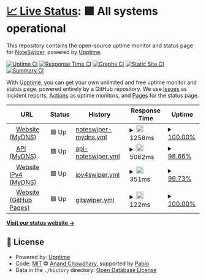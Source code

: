 # [📈 Live Status](https://NoteSwiper.github.io/uptime): <!--live status--> **🟩 All systems operational**

This repository contains the open-source uptime monitor and status page for [NoteSwiper](https://noteswiper.github.io), powered by [Upptime](https://github.com/upptime/upptime).

[![Uptime CI](https://github.com/NoteSwiper/uptime/workflows/Uptime%20CI/badge.svg)](https://github.com/NoteSwiper/uptime/actions?query=workflow%3A%22Uptime+CI%22)
[![Response Time CI](https://github.com/NoteSwiper/uptime/workflows/Response%20Time%20CI/badge.svg)](https://github.com/NoteSwiper/uptime/actions?query=workflow%3A%22Response+Time+CI%22)
[![Graphs CI](https://github.com/NoteSwiper/uptime/workflows/Graphs%20CI/badge.svg)](https://github.com/NoteSwiper/uptime/actions?query=workflow%3A%22Graphs+CI%22)
[![Static Site CI](https://github.com/NoteSwiper/uptime/workflows/Static%20Site%20CI/badge.svg)](https://github.com/NoteSwiper/uptime/actions?query=workflow%3A%22Static+Site+CI%22)
[![Summary CI](https://github.com/NoteSwiper/uptime/workflows/Summary%20CI/badge.svg)](https://github.com/NoteSwiper/uptime/actions?query=workflow%3A%22Summary+CI%22)

With [Upptime](https://upptime.js.org), you can get your own unlimited and free uptime monitor and status page, powered entirely by a GitHub repository. We use [Issues](https://github.com/NoteSwiper/uptime/issues) as incident reports, [Actions](https://github.com/NoteSwiper/uptime/actions) as uptime monitors, and [Pages](https://NoteSwiper.github.io/uptime) for the status page.

<!--start: status pages-->
<!-- This summary is generated by Upptime (https://github.com/upptime/upptime) -->
<!-- Do not edit this manually, your changes will be overwritten -->
<!-- prettier-ignore -->
| URL | Status | History | Response Time | Uptime |
| --- | ------ | ------- | ------------- | ------ |
| <img alt="" src="https://icons.duckduckgo.com/ip3/noteswiper.mydns.jp.ico" height="13"> [Website (MyDNS)](https://noteswiper.mydns.jp) | 🟩 Up | [noteswiper-mydns.yml](https://github.com/NoteSwiper/uptime/commits/HEAD/history/noteswiper-mydns.yml) | <details><summary><img alt="Response time graph" src="./graphs/noteswiper-mydns/response-time-week.png" height="20"> 1258ms</summary><br><a href="https://NoteSwiper.github.io/uptime/history/noteswiper-mydns"><img alt="Response time 1227" src="https://img.shields.io/endpoint?url=https%3A%2F%2Fraw.githubusercontent.com%2FNoteSwiper%2Fuptime%2FHEAD%2Fapi%2Fnoteswiper-mydns%2Fresponse-time.json"></a><br><a href="https://NoteSwiper.github.io/uptime/history/noteswiper-mydns"><img alt="24-hour response time 1601" src="https://img.shields.io/endpoint?url=https%3A%2F%2Fraw.githubusercontent.com%2FNoteSwiper%2Fuptime%2FHEAD%2Fapi%2Fnoteswiper-mydns%2Fresponse-time-day.json"></a><br><a href="https://NoteSwiper.github.io/uptime/history/noteswiper-mydns"><img alt="7-day response time 1258" src="https://img.shields.io/endpoint?url=https%3A%2F%2Fraw.githubusercontent.com%2FNoteSwiper%2Fuptime%2FHEAD%2Fapi%2Fnoteswiper-mydns%2Fresponse-time-week.json"></a><br><a href="https://NoteSwiper.github.io/uptime/history/noteswiper-mydns"><img alt="30-day response time 1211" src="https://img.shields.io/endpoint?url=https%3A%2F%2Fraw.githubusercontent.com%2FNoteSwiper%2Fuptime%2FHEAD%2Fapi%2Fnoteswiper-mydns%2Fresponse-time-month.json"></a><br><a href="https://NoteSwiper.github.io/uptime/history/noteswiper-mydns"><img alt="1-year response time 1227" src="https://img.shields.io/endpoint?url=https%3A%2F%2Fraw.githubusercontent.com%2FNoteSwiper%2Fuptime%2FHEAD%2Fapi%2Fnoteswiper-mydns%2Fresponse-time-year.json"></a></details> | <details><summary><a href="https://NoteSwiper.github.io/uptime/history/noteswiper-mydns">100.00%</a></summary><a href="https://NoteSwiper.github.io/uptime/history/noteswiper-mydns"><img alt="All-time uptime 96.45%" src="https://img.shields.io/endpoint?url=https%3A%2F%2Fraw.githubusercontent.com%2FNoteSwiper%2Fuptime%2FHEAD%2Fapi%2Fnoteswiper-mydns%2Fuptime.json"></a><br><a href="https://NoteSwiper.github.io/uptime/history/noteswiper-mydns"><img alt="24-hour uptime 100.00%" src="https://img.shields.io/endpoint?url=https%3A%2F%2Fraw.githubusercontent.com%2FNoteSwiper%2Fuptime%2FHEAD%2Fapi%2Fnoteswiper-mydns%2Fuptime-day.json"></a><br><a href="https://NoteSwiper.github.io/uptime/history/noteswiper-mydns"><img alt="7-day uptime 100.00%" src="https://img.shields.io/endpoint?url=https%3A%2F%2Fraw.githubusercontent.com%2FNoteSwiper%2Fuptime%2FHEAD%2Fapi%2Fnoteswiper-mydns%2Fuptime-week.json"></a><br><a href="https://NoteSwiper.github.io/uptime/history/noteswiper-mydns"><img alt="30-day uptime 99.50%" src="https://img.shields.io/endpoint?url=https%3A%2F%2Fraw.githubusercontent.com%2FNoteSwiper%2Fuptime%2FHEAD%2Fapi%2Fnoteswiper-mydns%2Fuptime-month.json"></a><br><a href="https://NoteSwiper.github.io/uptime/history/noteswiper-mydns"><img alt="1-year uptime 96.45%" src="https://img.shields.io/endpoint?url=https%3A%2F%2Fraw.githubusercontent.com%2FNoteSwiper%2Fuptime%2FHEAD%2Fapi%2Fnoteswiper-mydns%2Fuptime-year.json"></a></details>
| <img alt="" src="https://icons.duckduckgo.com/ip3/api.noteswiper.mydns.jp.ico" height="13"> [API (MyDNS)](https://api.noteswiper.mydns.jp) | 🟩 Up | [api-noteswiper.yml](https://github.com/NoteSwiper/uptime/commits/HEAD/history/api-noteswiper.yml) | <details><summary><img alt="Response time graph" src="./graphs/api-noteswiper/response-time-week.png" height="20"> 5062ms</summary><br><a href="https://NoteSwiper.github.io/uptime/history/api-noteswiper"><img alt="Response time 5006" src="https://img.shields.io/endpoint?url=https%3A%2F%2Fraw.githubusercontent.com%2FNoteSwiper%2Fuptime%2FHEAD%2Fapi%2Fapi-noteswiper%2Fresponse-time.json"></a><br><a href="https://NoteSwiper.github.io/uptime/history/api-noteswiper"><img alt="24-hour response time 1656" src="https://img.shields.io/endpoint?url=https%3A%2F%2Fraw.githubusercontent.com%2FNoteSwiper%2Fuptime%2FHEAD%2Fapi%2Fapi-noteswiper%2Fresponse-time-day.json"></a><br><a href="https://NoteSwiper.github.io/uptime/history/api-noteswiper"><img alt="7-day response time 5062" src="https://img.shields.io/endpoint?url=https%3A%2F%2Fraw.githubusercontent.com%2FNoteSwiper%2Fuptime%2FHEAD%2Fapi%2Fapi-noteswiper%2Fresponse-time-week.json"></a><br><a href="https://NoteSwiper.github.io/uptime/history/api-noteswiper"><img alt="30-day response time 6754" src="https://img.shields.io/endpoint?url=https%3A%2F%2Fraw.githubusercontent.com%2FNoteSwiper%2Fuptime%2FHEAD%2Fapi%2Fapi-noteswiper%2Fresponse-time-month.json"></a><br><a href="https://NoteSwiper.github.io/uptime/history/api-noteswiper"><img alt="1-year response time 5006" src="https://img.shields.io/endpoint?url=https%3A%2F%2Fraw.githubusercontent.com%2FNoteSwiper%2Fuptime%2FHEAD%2Fapi%2Fapi-noteswiper%2Fresponse-time-year.json"></a></details> | <details><summary><a href="https://NoteSwiper.github.io/uptime/history/api-noteswiper">98.66%</a></summary><a href="https://NoteSwiper.github.io/uptime/history/api-noteswiper"><img alt="All-time uptime 92.96%" src="https://img.shields.io/endpoint?url=https%3A%2F%2Fraw.githubusercontent.com%2FNoteSwiper%2Fuptime%2FHEAD%2Fapi%2Fapi-noteswiper%2Fuptime.json"></a><br><a href="https://NoteSwiper.github.io/uptime/history/api-noteswiper"><img alt="24-hour uptime 100.00%" src="https://img.shields.io/endpoint?url=https%3A%2F%2Fraw.githubusercontent.com%2FNoteSwiper%2Fuptime%2FHEAD%2Fapi%2Fapi-noteswiper%2Fuptime-day.json"></a><br><a href="https://NoteSwiper.github.io/uptime/history/api-noteswiper"><img alt="7-day uptime 98.66%" src="https://img.shields.io/endpoint?url=https%3A%2F%2Fraw.githubusercontent.com%2FNoteSwiper%2Fuptime%2FHEAD%2Fapi%2Fapi-noteswiper%2Fuptime-week.json"></a><br><a href="https://NoteSwiper.github.io/uptime/history/api-noteswiper"><img alt="30-day uptime 98.13%" src="https://img.shields.io/endpoint?url=https%3A%2F%2Fraw.githubusercontent.com%2FNoteSwiper%2Fuptime%2FHEAD%2Fapi%2Fapi-noteswiper%2Fuptime-month.json"></a><br><a href="https://NoteSwiper.github.io/uptime/history/api-noteswiper"><img alt="1-year uptime 92.96%" src="https://img.shields.io/endpoint?url=https%3A%2F%2Fraw.githubusercontent.com%2FNoteSwiper%2Fuptime%2FHEAD%2Fapi%2Fapi-noteswiper%2Fuptime-year.json"></a></details>
| <img alt="" src="https://icons.duckduckgo.com/ip3/noteswiper.mydns.jp.ico" height="13"> [Website IPv4 (MyDNS)](https://noteswiper.mydns.jp) | 🟩 Up | [ipv4swiper.yml](https://github.com/NoteSwiper/uptime/commits/HEAD/history/ipv4swiper.yml) | <details><summary><img alt="Response time graph" src="./graphs/ipv4swiper/response-time-week.png" height="20"> 351ms</summary><br><a href="https://NoteSwiper.github.io/uptime/history/ipv4swiper"><img alt="Response time 347" src="https://img.shields.io/endpoint?url=https%3A%2F%2Fraw.githubusercontent.com%2FNoteSwiper%2Fuptime%2FHEAD%2Fapi%2Fipv4swiper%2Fresponse-time.json"></a><br><a href="https://NoteSwiper.github.io/uptime/history/ipv4swiper"><img alt="24-hour response time 360" src="https://img.shields.io/endpoint?url=https%3A%2F%2Fraw.githubusercontent.com%2FNoteSwiper%2Fuptime%2FHEAD%2Fapi%2Fipv4swiper%2Fresponse-time-day.json"></a><br><a href="https://NoteSwiper.github.io/uptime/history/ipv4swiper"><img alt="7-day response time 351" src="https://img.shields.io/endpoint?url=https%3A%2F%2Fraw.githubusercontent.com%2FNoteSwiper%2Fuptime%2FHEAD%2Fapi%2Fipv4swiper%2Fresponse-time-week.json"></a><br><a href="https://NoteSwiper.github.io/uptime/history/ipv4swiper"><img alt="30-day response time 333" src="https://img.shields.io/endpoint?url=https%3A%2F%2Fraw.githubusercontent.com%2FNoteSwiper%2Fuptime%2FHEAD%2Fapi%2Fipv4swiper%2Fresponse-time-month.json"></a><br><a href="https://NoteSwiper.github.io/uptime/history/ipv4swiper"><img alt="1-year response time 347" src="https://img.shields.io/endpoint?url=https%3A%2F%2Fraw.githubusercontent.com%2FNoteSwiper%2Fuptime%2FHEAD%2Fapi%2Fipv4swiper%2Fresponse-time-year.json"></a></details> | <details><summary><a href="https://NoteSwiper.github.io/uptime/history/ipv4swiper">99.73%</a></summary><a href="https://NoteSwiper.github.io/uptime/history/ipv4swiper"><img alt="All-time uptime 96.46%" src="https://img.shields.io/endpoint?url=https%3A%2F%2Fraw.githubusercontent.com%2FNoteSwiper%2Fuptime%2FHEAD%2Fapi%2Fipv4swiper%2Fuptime.json"></a><br><a href="https://NoteSwiper.github.io/uptime/history/ipv4swiper"><img alt="24-hour uptime 100.00%" src="https://img.shields.io/endpoint?url=https%3A%2F%2Fraw.githubusercontent.com%2FNoteSwiper%2Fuptime%2FHEAD%2Fapi%2Fipv4swiper%2Fuptime-day.json"></a><br><a href="https://NoteSwiper.github.io/uptime/history/ipv4swiper"><img alt="7-day uptime 99.73%" src="https://img.shields.io/endpoint?url=https%3A%2F%2Fraw.githubusercontent.com%2FNoteSwiper%2Fuptime%2FHEAD%2Fapi%2Fipv4swiper%2Fuptime-week.json"></a><br><a href="https://NoteSwiper.github.io/uptime/history/ipv4swiper"><img alt="30-day uptime 99.48%" src="https://img.shields.io/endpoint?url=https%3A%2F%2Fraw.githubusercontent.com%2FNoteSwiper%2Fuptime%2FHEAD%2Fapi%2Fipv4swiper%2Fuptime-month.json"></a><br><a href="https://NoteSwiper.github.io/uptime/history/ipv4swiper"><img alt="1-year uptime 96.46%" src="https://img.shields.io/endpoint?url=https%3A%2F%2Fraw.githubusercontent.com%2FNoteSwiper%2Fuptime%2FHEAD%2Fapi%2Fipv4swiper%2Fuptime-year.json"></a></details>
| <img alt="" src="https://icons.duckduckgo.com/ip3/noteswiper.github.io.ico" height="13"> [Website (GitHub Pages)](https://noteswiper.github.io) | 🟩 Up | [gitswiper.yml](https://github.com/NoteSwiper/uptime/commits/HEAD/history/gitswiper.yml) | <details><summary><img alt="Response time graph" src="./graphs/gitswiper/response-time-week.png" height="20"> 122ms</summary><br><a href="https://NoteSwiper.github.io/uptime/history/gitswiper"><img alt="Response time 112" src="https://img.shields.io/endpoint?url=https%3A%2F%2Fraw.githubusercontent.com%2FNoteSwiper%2Fuptime%2FHEAD%2Fapi%2Fgitswiper%2Fresponse-time.json"></a><br><a href="https://NoteSwiper.github.io/uptime/history/gitswiper"><img alt="24-hour response time 58" src="https://img.shields.io/endpoint?url=https%3A%2F%2Fraw.githubusercontent.com%2FNoteSwiper%2Fuptime%2FHEAD%2Fapi%2Fgitswiper%2Fresponse-time-day.json"></a><br><a href="https://NoteSwiper.github.io/uptime/history/gitswiper"><img alt="7-day response time 122" src="https://img.shields.io/endpoint?url=https%3A%2F%2Fraw.githubusercontent.com%2FNoteSwiper%2Fuptime%2FHEAD%2Fapi%2Fgitswiper%2Fresponse-time-week.json"></a><br><a href="https://NoteSwiper.github.io/uptime/history/gitswiper"><img alt="30-day response time 125" src="https://img.shields.io/endpoint?url=https%3A%2F%2Fraw.githubusercontent.com%2FNoteSwiper%2Fuptime%2FHEAD%2Fapi%2Fgitswiper%2Fresponse-time-month.json"></a><br><a href="https://NoteSwiper.github.io/uptime/history/gitswiper"><img alt="1-year response time 112" src="https://img.shields.io/endpoint?url=https%3A%2F%2Fraw.githubusercontent.com%2FNoteSwiper%2Fuptime%2FHEAD%2Fapi%2Fgitswiper%2Fresponse-time-year.json"></a></details> | <details><summary><a href="https://NoteSwiper.github.io/uptime/history/gitswiper">100.00%</a></summary><a href="https://NoteSwiper.github.io/uptime/history/gitswiper"><img alt="All-time uptime 100.00%" src="https://img.shields.io/endpoint?url=https%3A%2F%2Fraw.githubusercontent.com%2FNoteSwiper%2Fuptime%2FHEAD%2Fapi%2Fgitswiper%2Fuptime.json"></a><br><a href="https://NoteSwiper.github.io/uptime/history/gitswiper"><img alt="24-hour uptime 100.00%" src="https://img.shields.io/endpoint?url=https%3A%2F%2Fraw.githubusercontent.com%2FNoteSwiper%2Fuptime%2FHEAD%2Fapi%2Fgitswiper%2Fuptime-day.json"></a><br><a href="https://NoteSwiper.github.io/uptime/history/gitswiper"><img alt="7-day uptime 100.00%" src="https://img.shields.io/endpoint?url=https%3A%2F%2Fraw.githubusercontent.com%2FNoteSwiper%2Fuptime%2FHEAD%2Fapi%2Fgitswiper%2Fuptime-week.json"></a><br><a href="https://NoteSwiper.github.io/uptime/history/gitswiper"><img alt="30-day uptime 100.00%" src="https://img.shields.io/endpoint?url=https%3A%2F%2Fraw.githubusercontent.com%2FNoteSwiper%2Fuptime%2FHEAD%2Fapi%2Fgitswiper%2Fuptime-month.json"></a><br><a href="https://NoteSwiper.github.io/uptime/history/gitswiper"><img alt="1-year uptime 100.00%" src="https://img.shields.io/endpoint?url=https%3A%2F%2Fraw.githubusercontent.com%2FNoteSwiper%2Fuptime%2FHEAD%2Fapi%2Fgitswiper%2Fuptime-year.json"></a></details>

<!--end: status pages-->

[**Visit our status website →**](https://NoteSwiper.github.io/uptime)

## 📄 License

- Powered by: [Upptime](https://github.com/upptime/upptime)
- Code: [MIT](./LICENSE) © [Anand Chowdhary](https://anandchowdhary.com), supported by [Pabio](https://pabio.com)
- Data in the `./history` directory: [Open Database License](https://opendatacommons.org/licenses/odbl/1-0/)
